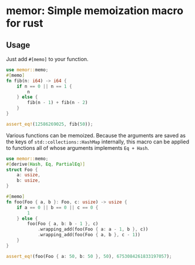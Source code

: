 # memor: Simple memoization macro for rust

## Usage

Just add `#[memo]` to your function.

```rust
use memor::memo;
#[memo]
fn fib(n: i64) -> i64 {
    if n == 0 || n == 1 {
        n
    } else {
        fib(n - 1) + fib(n - 2)
    }
}

assert_eq!(12586269025, fib(50));
```

Various functions can be memoized.
Because the arguments are saved as the keys of `std::collections::HashMap` internally,
this macro can be applied to functions all of whose arguments implements `Eq + Hash`.

```rust
use memor::memo;
#[derive(Hash, Eq, PartialEq)]
struct Foo {
    a: usize,
    b: usize,
}

#[memo]
fn foo(Foo { a, b }: Foo, c: usize) -> usize {
    if a == 0 || b == 0 || c == 0 {
        1
    } else {
        foo(Foo { a, b: b - 1 }, c)
            .wrapping_add(foo(Foo { a: a - 1, b }, c))
            .wrapping_add(foo(Foo { a, b }, c - 1))
    }
}

assert_eq!(foo(Foo { a: 50, b: 50 }, 50), 6753084261833197057);
```
